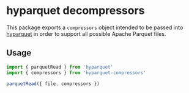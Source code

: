 # hyparquet decompressors

This package exports a `compressors` object intended to be passed into [hyparquet](https://github.com/hyparam/hyparquet) in order to support all possible Apache Parquet files.

## Usage

```js
import { parquetRead } from 'hyparquet'
import { compressors } from 'hyparquet-compressors'

parquetRead({ file, compressors })
```
